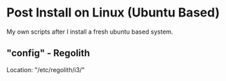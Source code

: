 # Post Install on Linux (Ubuntu Based)

My own scripts after I install a fresh ubuntu based system.

## "config" - Regolith

Location: "/etc/regolith/i3/"
